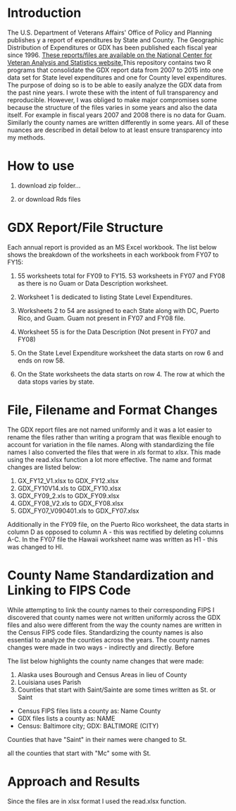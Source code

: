 # Introduction

The U.S. Department of Veterans Affairs' Office of Policy and Planning publishes y a report of expenditures by State and County. The Geographic Distribution of Expenditures or GDX has been published each fiscal year since 1996. [These reports/files are available on the National Center for Veteran Analysis and Statistics website.](http://www.va.gov/vetdata/Expenditures.asp)This repository contains two R programs that consolidate the GDX report data from 2007 to 2015 into one data set for State level expenditures and one for County level expenditures. The purpose of doing so is to be able to easily analyze the GDX data from the past nine years. I wrote these with the intent of full transparency and reproducible. However, I was obliged to make major compromises some because the structure of the files varies in some years and also the data itself. For example in fiscal years 2007 and 2008 there is no data for Guam. Similarly the county names are written differently in some years. All of these nuances are described in detail below to at least ensure transparency into my methods. 

# How to use

1. download zip folder...

2. or download Rds files 

# GDX Report/File Structure

Each annual report is provided as an MS Excel workbook. The list below shows the breakdown of the worksheets in each workbook from FY07 to FY15:

1. 55 worksheets total for FY09 to FY15. 53 worksheets in FY07 and FY08 as there is no Guam or Data Description worksheet. 

2. Worksheet 1 is dedicated to listing State Level Expenditures. 

3. Worksheets 2 to 54  are assigned to each State along with DC, Puerto Rico, and Guam.
Guam not present in FY07 and FY08 file. 

5. Worksheet 55 is for the Data Description (Not present in FY07 and FY08)

6. On the State Level Expenditure worksheet the data starts on row 6 and ends on row 58. 

7. On the State worksheets the data starts on row 4. The row at which the data stops varies by state.


# File, Filename and Format Changes

The GDX report files are not named uniformly and it was a lot easier to rename the files rather than writing a program that was flexible enough to account for variation in the file names. Along with standardizing the file names I also converted the files that were in *xls* format to *xlsx*. This made using the read.xlsx function a lot more effective. The name and format changes are listed below: 

1. GX_FY12_V1.xlsx to GDX_FY12.xlsx
2. GDX_FY10V14.xls to GDX_FY10.xlsx
3. GDX_FY09_2.xls to GDX_FY09.xlsx
4. GDX_FY08_V2.xls to GDX_FY08.xlsx
5. GDX_FY07_V090401.xls to GDX_FY07.xlsx

Additionally in the FY09 file, on the Puerto Rico worksheet, the data starts in column D as opposed to column A - this was rectified by deleting columns A-C. In the FY07 file the Hawaii worksheet name was written as H1 - this was changed to HI. 

# County Name Standardization and Linking to FIPS Code

While attempting to link the county names to their corresponding FIPS I discovered that county names were not written uniformly across the GDX files and also were different from the way the county names are written in the Census FIPS code files. Standardizing the county names is also essential to analyze the counties across the years. The county names changes were made in two ways - indirectly and directly. Before 


The list below highlights the county name changes that were made:

1. Alaska uses Bourough and Census Areas in lieu of County
2. Louisiana uses Parish
3. Counties that start with Saint/Sainte are some times written as St. or Saint

 - Census FIPS files lists a county as: Name County
 - GDX files lists a county as: NAME
 - Census: Baltimore city; GDX: BALTIMORE (CITY)

 Counties that have "Saint" in their names were changed to St.


 all the counties that start with "Mc" some with St. 


# Approach and Results

Since the files are in xlsx format I used the read.xlsx function.